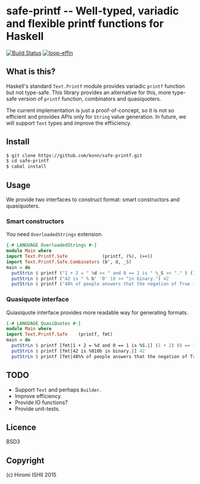 safe-printf -- Well-typed, variadic and flexible printf functions for Haskell
=============================================================================

[![Build Status](https://travis-ci.org/konn/safe-printf.svg?branch=master)](https://travis-ci.org/konn/safe-printf) 
[![loop-effin](http://img.shields.io/hackage/v/safe-printf.svg)](http://hackage.haskell.org/package/safe-printf)

## What is this?
Haskell's standard `Text.Printf` module provides variadic `printf` function but not type-safe.
This library provides an alternative for this, more type-safe version of `printf` function,
combinators and quasiquoters.

The current implementation is just a proof-of-concept, so it is not so efficient and provides
APIs only for `String` value generation. In future, we will support `Text`
types and improve the effiiciency.

## Install
```sh
$ git clone https://github.com/konn/safe-printf.git
$ cd safe-printf
$ cabal install
```

<!--
```sh
$ cabal install safe-printf
```
-->

## Usage
We provide two interfaces to construct format: smart constructors and quasiquoters.

### Smart constructors
You need `OverloadedStrings` extension.

```haskell
{-# LANGUAGE OverloadedStrings #-}
module Main where
import Text.Printf.Safe             (printf, (%), (><))
import Text.Printf.Safe.Combinators (b', d, _S)
main = do
  putStrLn $ printf ("1 + 2 = " %d >< " and 0 == 1 is " %_S >< "." ) (1 + 2) (0 == 1)
  putStrLn $ printf ("42 is " % b' '0' 10 >< "in binary.") 42
  putStrLn $ printf ("48% of people answers that the negation of True is" %(show . not) >< ".") True
```

### Quasiquote interface
Quiasiquote interface provides more readable way for generating formats.

```haskell
{-# LANGUAGE QuasiQuotes #-}
module Main where
import Text.Printf.Safe    (printf, fmt)
main = do
  putStrLn $ printf [fmt|1 + 2 = %d and 0 == 1 is %S.|] (1 + 2) (0 == 1)
  putStrLn $ printf [fmt|42 is %010b in binary.|] 42
  putStrLn $ printf [fmt|48%% of people answers that the negation of True is %{show . not}.|] True
```

## TODO
* Support `Text` and perhaps `Builder`.
* Improve efficiency.
* Provide IO functions?
* Provide unit-tests.

## Licence

BSD3

## Copyright

(c) Hiromi ISHII 2015
